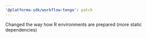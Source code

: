 ```yaml
---
'@platforma-sdk/workflow-tengo': patch
---
```


Changed the way how R environments are prepared (more static dependencies)
